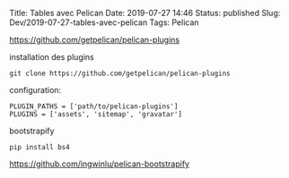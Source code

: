 Title: Tables avec Pelican
Date: 2019-07-27 14:46
Status: published
Slug: Dev/2019-07-27-tables-avec-pelican
Tags: Pelican

<https://github.com/getpelican/pelican-plugins>

installation des plugins

    git clone https://github.com/getpelican/pelican-plugins

configuration:

    PLUGIN_PATHS = ['path/to/pelican-plugins']
    PLUGINS = ['assets', 'sitemap', 'gravatar']

bootstrapify

    pip install bs4

<https://github.com/ingwinlu/pelican-bootstrapify>

